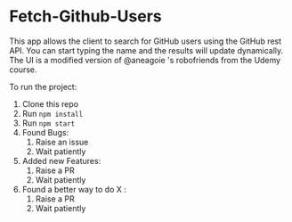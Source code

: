 # Fetch-Github-Users
This app allows the client to search for GitHub users using the GitHub rest API.
You can start typing the name and the results will update dynamically.
The UI is a modified version of @aneagoie 's robofriends from the Udemy course.

To run the project:
1. Clone this repo
2. Run `npm install`
3. Run `npm start`
4. Found Bugs:
    1. Raise an issue
    2. Wait patiently
5. Added new Features: 
    1. Raise a PR
    2. Wait patiently
6. Found a better way to do X :
    1. Raise a PR
    2. Wait patiently

